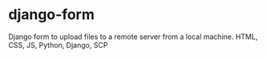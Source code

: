 # django-form
Django form to upload files to a remote server from a local machine. HTML, CSS, JS, Python, Django, SCP
